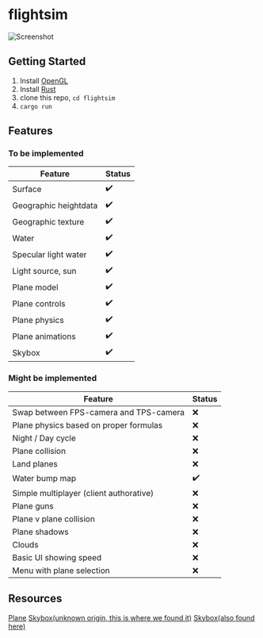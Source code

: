 # flightsim

![Screenshot](https://github.com/bruceme/flightsim/blob/main/Screenshot.jpg?raw=true)

## Getting Started

1. Install [OpenGL](https://www.opengl.org/) 
1. Install [Rust](https://rustup.rs/)
1. clone this repo, `cd flightsim`
1. `cargo run`

## Features

### To be implemented

| Feature               | Status |
| --------------------- | ------ |
| Surface               | ✔️      |
| Geographic heightdata | ✔️      |
| Geographic texture    | ✔️      |
| Water                 | ✔️      |
| Specular light water  | ✔️      |
| Light source, sun     | ✔️      |
| Plane model           | ✔️      |
| Plane controls        | ✔️      |
| Plane physics         | ✔️      |
| Plane animations      | ✔️      |
| Skybox                | ✔️      |

### Might be implemented

| Feature                                 | Status |
| --------------------------------------- | ------ |
| Swap between FPS-camera and TPS-camera  | ❌      |
| Plane physics based on proper formulas  | ❌      |
| Night / Day cycle                       | ❌      |
| Plane collision                         | ❌      |
| Land planes                             | ❌      |
| Water bump map                          | ✔️      |
| Simple multiplayer (client authorative) | ❌      |
| Plane guns                              | ❌      |
| Plane v plane collision                 | ❌      |
| Plane shadows                           | ❌      |
| Clouds                                  | ❌      |
| Basic UI showing speed                  | ❌      |
| Menu with plane selection               | ❌      |

## Resources

[Plane](https://sketchfab.com/3d-models/low-poly-plane-76230052903540e9aeb46b7db35329e4)
[Skybox(unknown origin, this is where we found it)](https://www.keithlantz.net/2011/10/rendering-a-skybox-using-a-cube-map-with-opengl-and-glsl/)
[Skybox(also found here)](https://doc.babylonjs.com/divingDeeper/environment/skybox)
